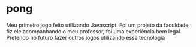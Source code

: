 # pong

Meu primeiro jogo feito utilizando Javascript. Foi um projeto da faculdade, fiz ele acompanhando o meu professor, foi uma experiência bem legal. Pretendo no futuro fazer outros jogos utilizando essa tecnologia
